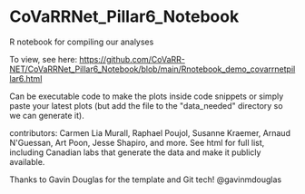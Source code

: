 # CoVaRRNet_Pillar6_Notebook

R notebook for compiling our analyses

To view, see here:
https://github.com/CoVaRR-NET/CoVaRRNet_Pillar6_Notebook/blob/main/Rnotebook_demo_covarrnetpillar6.html

Can be executable code to make the plots inside code snippets or simply paste your latest plots (but add the file to the "data_needed" directory so we can generate it).

contributors: Carmen Lia Murall, Raphael Poujol, Susanne Kraemer, Arnaud N'Guessan, Art Poon, Jesse Shapiro, and more. See html for full list, including Canadian labs that generate the data and make it publicly available.

Thanks to Gavin Douglas for the template and Git tech! @gavinmdouglas
